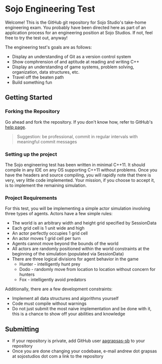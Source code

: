 # Sojo Engineering Test

Welcome! This is the GitHub git repository for Sojo Studio's take-home engineering exam. You probably have been directed here as part of an application process for an engineering position at Sojo Studios. If not, feel free to try the test out, anyway!

The engineering test's goals are as follows:
* Display an understanding of Git as a version control system
* Show comphrension of and aptitude at reading and writing C++
* Display an understanding of game systems, problem solving, organization, data structures, etc.
* Travel off the beaten path
* Build something fun

## Getting Started
### Forking the Repository
Go ahead and fork the repository. If you don't know how, refer to GitHub's [help page](https://help.github.com/articles/fork-a-repo). 
> Suggestion: be professional, commit in regular intervals with meaningful commit messages

### Setting up the project
The Sojo engineering test has been written in minimal C++11. It should compile in any IDE on any OS supporting C++11 without problems. Once you have the headers and source compiling, you will rapidly note that there is very, very little code implemented. Your mission, if you choose to accept it, is to implement the remaining simulation.

### Project Requirements
For this test, you will be implementing a simple actor simulation involving three types of agents. Actors have a few simple rules:
* The world is an arbitrary width and height grid specified by SessionData
* Each grid cell is 1 unit wide and high
* An actor perfectly occupies 1 grid cell
* An actor moves 1 grid cell per turn
* Agents cannot move beyond the bounds of the world
* All actors are randomly positioned within the world constraints at the beginning of the simulation (populated via SessionData)
* There are three logical divisions for agent behavior in the game
  * Hunter - intelligently hunt prey
  * Dodo - randomly move from location to location without concern for hunters
  * Fox - intelligently avoid predators

Additionally, there are a few development constraints:
* Implement all data structures and algorithms yourself
* Code must compile without warnings
* Do not just submit the most naive implementation and be done with it, this is a chance to show off your abilities and knowledge

## Submitting
* If your repository is private, add GitHub user [aagrapsas-sb](https://github.com/aagrapsas-sb) to your repository
* Once you are done changing your codebase, e-mail andrew dot grapsas at sojostudios dot com a link to the repository
